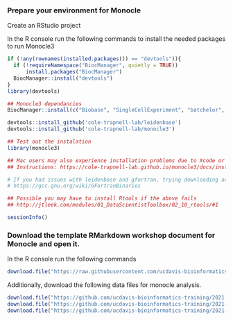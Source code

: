 ### Prepare your environment for Monocle

Create an RStudio project

In the R console run the following commands to install the needed packages to run Monocle3
```r
if (!any(rownames(installed.packages()) == "devtools")){
  if (!requireNamespace("BiocManager", quietly = TRUE))
      install.packages("BiocManager")
  BiocManager::install("devtools")
}
library(devtools)

## Monocle3 dependancies
BiocManager::install(c("Biobase", "SingleCellExperiment", "batchelor", "BiocGenerics", "DelayedArray", "DelayedMatrixStats", "limma", "S4Vectors", "SummarizedExperiment", "pcaMethods"))

devtools::install_github('cole-trapnell-lab/leidenbase')
devtools::install_github('cole-trapnell-lab/monocle3')

## Test out the instalation
library(monocle3)

## Mac users may also experience installation problems due to Xcode or gfortran.
## Instructions: https://cole-trapnell-lab.github.io/monocle3/docs/installation/

# If you had issues with leidenbase and gfortran, trying downloading and installing a newer gfortran
# https://gcc.gnu.org/wiki/GFortranBinaries

## Possible you may have to install Rtools if the above fails
## http://jtleek.com/modules/01_DataScientistToolbox/02_10_rtools/#1

sessionInfo()
```

### Download the template RMarkdown workshop document for Monocle and open it.

In the R console run the following commands
```r
download.file("https://raw.githubusercontent.com/ucdavis-bioinformatics-training/2021-August-Advanced-Topics-in-Single-Cell-RNA-Seq-Trajectory-and-Velocity/master/data_analysis/adv_scrnaseq_monocle.Rmd", "monocle.Rmd")
```

Additionally, download the following data files for monocle analysis.

```r
download.file("https://github.com/ucdavis-bioinformatics-training/2021-August-Advanced-Topics-in-Single-Cell-RNA-Seq-Trajectory-and-Velocity/raw/master/datasets/monocle3_expression_matrix.rds", "monocle3_expression_matrix.rds")
download.file("https://github.com/ucdavis-bioinformatics-training/2021-August-Advanced-Topics-in-Single-Cell-RNA-Seq-Trajectory-and-Velocity/raw/master/datasets/monocle3_cell_metadata.rds", "monocle3_cell_metadata.rds")
download.file("https://github.com/ucdavis-bioinformatics-training/2021-August-Advanced-Topics-in-Single-Cell-RNA-Seq-Trajectory-and-Velocity/raw/master/datasets/monocle3_gene_metadata.rds", "monocle3_gene_metadata.rds")
```
